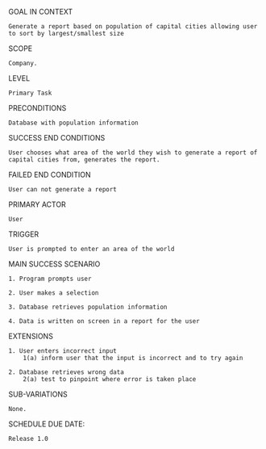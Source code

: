 GOAL IN CONTEXT

	Generate a report based on population of capital cities allowing user to sort by largest/smallest size

SCOPE

	Company.


LEVEL

	Primary Task


PRECONDITIONS

	Database with population information


SUCCESS END CONDITIONS

	User chooses what area of the world they wish to generate a report of capital cities from, generates the report.


FAILED END CONDITION

	User can not generate a report


PRIMARY ACTOR

	User


TRIGGER

	User is prompted to enter an area of the world


MAIN SUCCESS SCENARIO

	1. Program prompts user

	2. User makes a selection

	3. Database retrieves population information

	4. Data is written on screen in a report for the user


EXTENSIONS

	1. User enters incorrect input
		1(a) inform user that the input is incorrect and to try again

	2. Database retrieves wrong data
		2(a) test to pinpoint where error is taken place


SUB-VARIATIONS

	None.


SCHEDULE DUE DATE:

	Release 1.0



